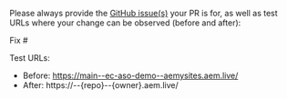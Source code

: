 Please always provide the [GitHub issue(s)](../issues) your PR is for, as well as test URLs where your change can be observed (before and after):

Fix #<gh-issue-id>

Test URLs:
- Before: https://main--ec-aso-demo--aemysites.aem.live/
- After: https://<branch>--{repo}--{owner}.aem.live/
